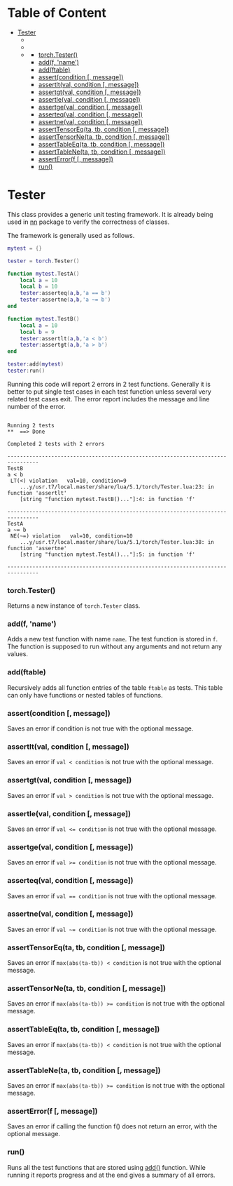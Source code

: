 <!-- START doctoc generated TOC please keep comment here to allow auto update -->
<!-- DON'T EDIT THIS SECTION, INSTEAD RE-RUN doctoc TO UPDATE -->
# Table of Content

- [Tester](#tester)
  - [](#)
  - [](#-1)
  - [](#-2)
    - [torch.Tester()](#torchtester)
    - [add(f, 'name')](#addf-name)
    - [add(ftable)](#addftable)
    - [assert(condition [, message])](#assertcondition--message)
    - [assertlt(val, condition [, message])](#assertltval-condition--message)
    - [assertgt(val, condition [, message])](#assertgtval-condition--message)
    - [assertle(val, condition [, message])](#assertleval-condition--message)
    - [assertge(val, condition [, message])](#assertgeval-condition--message)
    - [asserteq(val, condition [, message])](#asserteqval-condition--message)
    - [assertne(val, condition [, message])](#assertneval-condition--message)
    - [assertTensorEq(ta, tb, condition [, message])](#asserttensoreqta-tb-condition--message)
    - [assertTensorNe(ta, tb, condition [, message])](#asserttensorneta-tb-condition--message)
    - [assertTableEq(ta, tb, condition [, message])](#asserttableeqta-tb-condition--message)
    - [assertTableNe(ta, tb, condition [, message])](#asserttableneta-tb-condition--message)
    - [assertError(f [, message])](#asserterrorf--message)
    - [run()](#run)

<!-- END doctoc generated TOC please keep comment here to allow auto update -->

<a name="torch.Tester.dok"></a>
# Tester #

This class provides a generic unit testing framework. It is already 
being used in [nn](../nn/index.md) package to verify the correctness of classes.

The framework is generally used as follows.

```lua
mytest = {}

tester = torch.Tester()

function mytest.TestA()
	local a = 10
	local b = 10
	tester:asserteq(a,b,'a == b')
	tester:assertne(a,b,'a ~= b')
end

function mytest.TestB()
	local a = 10
	local b = 9
	tester:assertlt(a,b,'a < b')
	tester:assertgt(a,b,'a > b')
end

tester:add(mytest)
tester:run()

```

Running this code will report 2 errors in 2 test functions. Generally it is 
better to put single test cases in each test function unless several very related
test cases exit. The error report includes the message and line number of the error.

```

Running 2 tests
**  ==> Done 

Completed 2 tests with 2 errors

--------------------------------------------------------------------------------
TestB
a < b
 LT(<) violation   val=10, condition=9
	...y/usr.t7/local.master/share/lua/5.1/torch/Tester.lua:23: in function 'assertlt'
	[string "function mytest.TestB()..."]:4: in function 'f'

--------------------------------------------------------------------------------
TestA
a ~= b
 NE(~=) violation   val=10, condition=10
	...y/usr.t7/local.master/share/lua/5.1/torch/Tester.lua:38: in function 'assertne'
	[string "function mytest.TestA()..."]:5: in function 'f'

--------------------------------------------------------------------------------

```


<a name="torch.Tester"></a>
### torch.Tester() ###

Returns a new instance of `torch.Tester` class.

<a name="torch.Tester.add"></a>
### add(f, 'name') ###

Adds a new test function with name `name`. The test function is stored in `f`.
The function is supposed to run without any arguments and not return any values.

<a name="torch.Tester.add"></a>
### add(ftable) ###

Recursively adds all function entries of the table `ftable` as tests. This table 
can only have functions or nested tables of functions.

<a name="torch.Tester.assert"></a>
### assert(condition [, message]) ###

Saves an error if condition is not true with the optional message.

<a name="torch.Tester.assertlt"></a>
### assertlt(val, condition [, message]) ###

Saves an error if `val < condition` is not true with the optional message.

<a name="torch.Tester.assertgt"></a>
### assertgt(val, condition [, message]) ###

Saves an error if `val > condition` is not true with the optional message.

<a name="torch.Tester.assertle"></a>
### assertle(val, condition [, message]) ###

Saves an error if `val <= condition` is not true with the optional message.

<a name="torch.Tester.assertge"></a>
### assertge(val, condition [, message]) ###

Saves an error if `val >= condition` is not true with the optional message.

<a name="torch.Tester.asserteq"></a>
### asserteq(val, condition [, message]) ###

Saves an error if `val == condition` is not true with the optional message.

<a name="torch.Tester.assertne"></a>
### assertne(val, condition [, message]) ###

Saves an error if `val ~= condition` is not true with the optional message.

<a name="torch.Tester.assertTensorEq"></a>
### assertTensorEq(ta, tb, condition [, message]) ###

Saves an error if `max(abs(ta-tb)) < condition` is not true with the optional message.

<a name="torch.Tester.assertTensorNe"></a>
### assertTensorNe(ta, tb, condition [, message]) ###

Saves an error if `max(abs(ta-tb)) >= condition` is not true with the optional message.

<a name="torch.Tester.assertTableEq"></a>
### assertTableEq(ta, tb, condition [, message]) ###

Saves an error if `max(abs(ta-tb)) < condition` is not true with the optional message.

<a name="torch.Tester.assertTableNe"></a>
### assertTableNe(ta, tb, condition [, message]) ###

Saves an error if `max(abs(ta-tb)) >= condition` is not true with the optional message.

<a name="torch.Tester.assertError"></a>
### assertError(f [, message]) ###

Saves an error if calling the function f() does not return an error, with the optional message.

<a name="torch.Tester.run"></a>
### run() ###

Runs all the test functions that are stored using [add()](#torch.Tester.add) function. 
While running it reports progress and at the end gives a summary of all errors.







